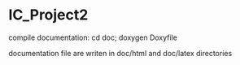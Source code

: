 # IC_Project2

compile documentation:
cd doc; doxygen Doxyfile

documentation file are writen in doc/html and doc/latex directories

